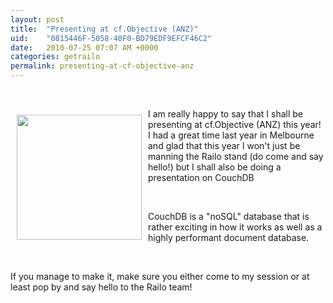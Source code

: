 ```yaml
---
layout: post
title:  "Presenting at cf.Objective (ANZ)"
uid:	"0815446F-5058-40F0-BD79EDF9EFCF46C2"
date:   2010-07-25 07:07 AM +0000
categories: getrailo
permalink: presenting-at-cf-objective-anz
---
```

<p> </p>
<p><a href="http://www.cfobjective.com.au/"><img style="float: left; margin: 10px;" src="http://www.cfobjective.com.au/images/SourceImage/speaker.jpg" alt="" width="200" height="200" /></a>I am really happy to say that I shall be presenting at cf.Objective (ANZ) this year! I had a great time last year in Melbourne and glad that this year I won't just be manning the Railo stand (do come and say hello!) but I shall also be doing a presentation on CouchDB </p>
<p> </p>
<p>CouchDB is a "noSQL" database that is rather exciting in how it works as well as a highly performant document database.</p>
<p> </p>
<p>If you manage to make it, make sure you either come to my session or at least pop by and say hello to the Railo team! </p>
<p> </p>